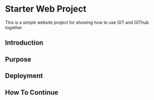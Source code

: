 # Starter Web Project

This is a simple website project for showing how to use GIT and GIThub together

## Introduction

## Purpose

## Deployment 

## How To Continue 